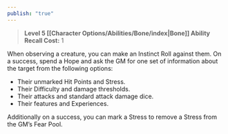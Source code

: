 ```yaml
---
publish: "true"
---
```

> **Level 5 [[Character Options/Abilities/Bone/index|Bone]] Ability**
> **Recall Cost:** 1

When observing a creature, you can make an Instinct Roll against them. On a success, spend a Hope and ask the GM for one set of information about the target from the following options:

- Their unmarked Hit Points and Stress.
- Their Difficulty and damage thresholds.
- Their attacks and standard attack damage dice.
- Their features and Experiences.

Additionally on a success, you can mark a Stress to remove a Stress from the GM’s Fear Pool.
